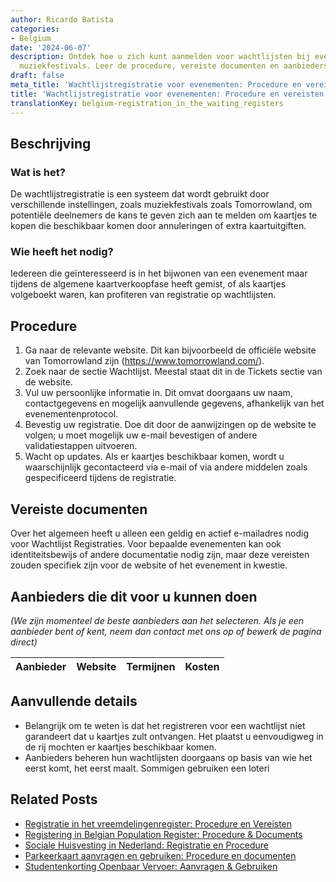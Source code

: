 ```yaml
---
author: Ricardo Batista
categories:
- Belgium
date: '2024-06-07'
description: Ontdek hoe u zich kunt aanmelden voor wachtlijsten bij evenementen zoals
  muziekfestivals. Leer de procedure, vereiste documenten en aanbieders kennen.
draft: false
meta_title: 'Wachtlijstregistratie voor evenementen: Procedure en vereisten'
title: 'Wachtlijstregistratie voor evenementen: Procedure en vereisten'
translationKey: belgium-registration_in_the_waiting_registers
---
```



## Beschrijving
### Wat is het?
De wachtlijstregistratie is een systeem dat wordt gebruikt door verschillende instellingen, zoals muziekfestivals zoals Tomorrowland, om potentiële deelnemers de kans te geven zich aan te melden om kaartjes te kopen die beschikbaar komen door annuleringen of extra kaartuitgiften.

### Wie heeft het nodig?
Iedereen die geïnteresseerd is in het bijwonen van een evenement maar tijdens de algemene kaartverkoopfase heeft gemist, of als kaartjes volgeboekt waren, kan profiteren van registratie op wachtlijsten.

## Procedure
1. Ga naar de relevante website. Dit kan bijvoorbeeld de officiële website van Tomorrowland zijn (https://www.tomorrowland.com/).
2. Zoek naar de sectie Wachtlijst. Meestal staat dit in de Tickets sectie van de website.
3. Vul uw persoonlijke informatie in. Dit omvat doorgaans uw naam, contactgegevens en mogelijk aanvullende gegevens, afhankelijk van het evenementenprotocol.
4. Bevestig uw registratie. Doe dit door de aanwijzingen op de website te volgen; u moet mogelijk uw e-mail bevestigen of andere validatiestappen uitvoeren.
5. Wacht op updates. Als er kaartjes beschikbaar komen, wordt u waarschijnlijk gecontacteerd via e-mail of via andere middelen zoals gespecificeerd tijdens de registratie.

## Vereiste documenten
Over het algemeen heeft u alleen een geldig en actief e-mailadres nodig voor Wachtlijst Registraties. Voor bepaalde evenementen kan ook identiteitsbewijs of andere documentatie nodig zijn, maar deze vereisten zouden specifiek zijn voor de website of het evenement in kwestie.

## Aanbieders die dit voor u kunnen doen
_(We zijn momenteel de beste aanbieders aan het selecteren. Als je een aanbieder bent of kent, neem dan contact met ons op of bewerk de pagina direct)_

| Aanbieder       |     Website     |     Termijnen    |       Kosten     |
| --------------- | --------------- |  :-------------: | :-------------: |
## Aanvullende details
- Belangrijk om te weten is dat het registreren voor een wachtlijst niet garandeert dat u kaartjes zult ontvangen. Het plaatst u eenvoudigweg in de rij mochten er kaartjes beschikbaar komen.
- Aanbieders beheren hun wachtlijsten doorgaans op basis van wie het eerst komt, het eerst maalt. Sommigen gebruiken een loteri


## Related Posts

- [Registratie in het vreemdelingenregister: Procedure en Vereisten](https://tramitit.com/nl/guides/belgium/inschrijving_in_de_vreemdelingenregisters/)
- [Registering in Belgian Population Register: Procedure & Documents](https://tramitit.com/nl/guides/belgium/inschrijving_in_de_bevolkingsregisters/)
- [Sociale Huisvesting in Nederland: Registratie en Procedure](https://tramitit.com/nl/guides/belgium/aanvraag_sociale_woning/)
- [Parkeerkaart aanvragen en gebruiken: Procedure en documenten](https://tramitit.com/nl/guides/belgium/verzoek_om_parkeerkaart/)
- [Studentenkorting Openbaar Vervoer: Aanvragen & Gebruiken](https://tramitit.com/nl/guides/belgium/verzoek_om_studentenkorting_openbaar_vervoer/)